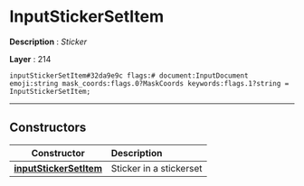 # InputStickerSetItem

**Description** : *Sticker*

**Layer** : 214

```tl
inputStickerSetItem#32da9e9c flags:# document:InputDocument emoji:string mask_coords:flags.0?MaskCoords keywords:flags.1?string = InputStickerSetItem;
```

---

## Constructors

| Constructor | Description |
| :---: | :--- |
| [**inputStickerSetItem**](constructor/inputStickerSetItem) | Sticker in a stickerset |